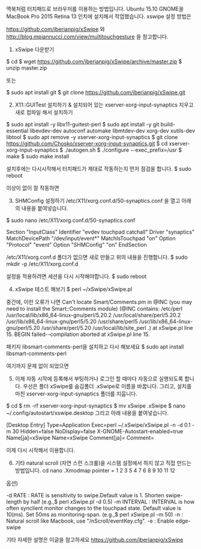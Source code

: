 맥북처럼 터치패드로 브라우저를 이용하는 방법입니다.
Ubuntu 15.10 GNOME을 MacBook Pro 2015 Retina 13 인치에 설치해서 작업했습니다.
xswipe 설정 방법은

https://github.com/iberianpig/xSwipe 와 http://blog.mpiannucci.com/view/multitouchgesture 을 참고합니다.

1. xSwipe 다운받기 

$ cd
$ wget https://github.com/iberianpig/xSwipe/archive/master.zip
$ unzip master.zip

또는

$ sudo apt install git
$ git clone https://github.com/iberianpig/xSwipe.git
 
2. X11::GUITest 설치하기 & 설치되어 있는 xserver-xorg-input-synaptics 지우고 새로 컴파일 해서 설치하기

$ sudo apt install -y libx11-guitest-perl
$ sudo apt install -y git build-essential libevdev-dev autoconf automake libmtdev-dev xorg-dev xutils-dev libtool
$ sudo apt remove -y xserver-xorg-input-synaptics
$ git clone https://github.com/Chosko/xserver-xorg-input-synaptics.git
$ cd xserver-xorg-input-synaptics
$ ./autogen.sh
$ ./configure --exec_prefix=/usr
$ make
$ sudo make install

설치후에는 다시시작해서 터치패드가 제대로 작동하는지 먼저 점검을 합니다.
$ sudo reboot

이상이 없이 잘 작동하면

3. SHMConfig 설정하기
/etc/X11/xorg.conf.d/50-synaptics.conf 을 열고 아래의 내용을 붙여넣습니다.

$ sudo nano /etc/X11/xorg.conf.d/50-synaptics.conf

Section "InputClass"
Identifier "evdev touchpad catchall"
Driver "synaptics"
MatchDevicePath "/dev/input/event*"
MatchIsTouchpad "on"
Option "Protocol" "event"
Option "SHMConfig" "on"
EndSection

/etc/X11/xorg.conf.d 폴더가 없으면 새로 만들고 위의 내용을 진행합니다.
$ sudo mkdir -p /etc/X11/xorg.conf.d

설정을 적용하려면 세션을 다시 시작해야합니다. 
$ sudo reboot

4. xSwipe 테스트 해보기
$ perl ~/xSwipe/xSwipe.pl

중간에, 이런 오류가 나면
Can't locate Smart/Comments.pm in @INC (you may need to install the Smart::Comments module) (@INC contains: /etc/perl /usr/local/lib/x86_64-linux-gnu/perl/5.20.2 /usr/local/share/perl/5.20.2 /usr/lib/x86_64-linux-gnu/perl5/5.20 /usr/share/perl5 /usr/lib/x86_64-linux-gnu/perl/5.20 /usr/share/perl/5.20 /usr/local/lib/site_perl .) at xSwipe.pl line 15.
BEGIN failed--compilation aborted at xSwipe.pl line 15.

패키지 libsmart-comments-perl을 설치하고 다시 해보세요
$ sudo apt install libsmart-comments-perl

여기까지 문제 없이 되었으면

5. 이제 자동 시작에 등록해서 부팅하거나 로그인 할 때마다 자동으로 실행되도록 합니다.
우선은 폴더 xSwipe를 숨김폴더 .xSwipe로 이름을 바꿉니다.
그리고, 설치를 마친 xserver-xorg-input-synaptics 폴더를 지웁니다.

$ cd
$ rm -rf xserver-xorg-input-synaptics
$ mv xSwipe .xSwipe
$ nano ~/.config/autostart/xswipe.desktop
그리고 아래 내용을 붙여넣습니다.
 
[Desktop Entry]
Type=Application
Exec=perl ~/.xSwipe/xSwipe.pl -n -d 0.1 -m 30
Hidden=false
NoDisplay=false
X-GNOME-Autostart-enabled=true
Name[ja]=xSwipe
Name=xSwipe
Comment[ja]=
Comment=

이제 다시 시작해서 이용합니다.

6. 기타 
natural scroll (자연 스런 스크롤)을 시스템 설정에서 하지 않고 직접 만드는 방법입니다.
cd
nano .Xmodmap
pointer = 1 2 3 5 4 7 6 8 9 10 11 12

옵션)

-d RATE : RATE is sensitivity to swipe.Default value is 1. Shorten swipe-length by half (e.g.,$ perl xSwipe.pl -d 0.5)
-m INTERVAL : INTERVAL is how often synclient monitor changes to the touchpad state. Default value is 10(ms). Set 50ms as monitoring-span. (e.g.,$ perl xSwipe.pl -m 50)
-n : Natural scroll like Macbook, use "/nScroll/eventKey.cfg".
-e : Enable edge-swipe
 
기타 자세한 설명은 이글을 참고하세요
https://github.com/iberianpig/xSwipe

